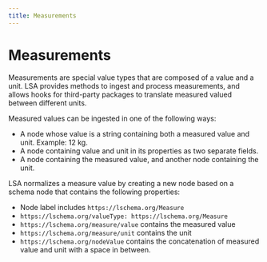 ```yaml
---
title: Measurements
---
```


# Measurements

Measurements are special value types that are composed of a value and
a unit. LSA provides methods to ingest and process measurements, and
allows hooks for third-party packages to translate measured valued
between different units.

Measured values can be ingested in one of the following ways:

  * A node whose value is a string containing both a measured value
    and unit. Example: 12 kg.
  * A node containing value and unit in its properties as two separate
    fields.
  * A node containing the measured value, and another node containing
    the unit.

LSA normalizes a measure value by creating a new node based on a
schema node that contains the following properties:

  * Node label includes `https://lschema.org/Measure`
  * `https://lschema.org/valueType: https://lschema.org/Measure`
  * `https://lschema.org/measure/value` contains the measured value
  * `https://lschema.org/measure/unit` contains the unit
  * `https://lschema.org/nodeValue` contains the concatenation of
    measured value and unit with a space in between.


